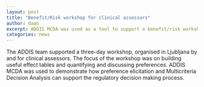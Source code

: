 ```yaml
---
layout: post
title: "Benefit/Risk workshop for clinical assessors"
author: daan
excerpt: ADDIS MCDA was used as a tool to support a benefit/risk workshop for European clinical assessors
categories: news
---
```


The ADDIS team supported a three-day workshop, organised in Ljubljana by and for clinical assessors. The focus of the workshop was on building useful effect tables and quantifying and discussing preferences. ADDIS MCDA was used to demonstrate how preference elicitation and Multicriteria Decision Analysis can support the regulatory decision making process.
